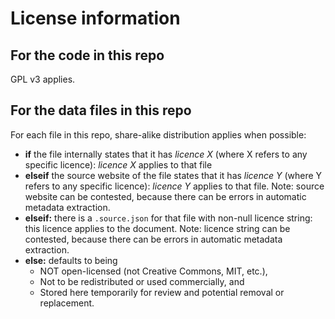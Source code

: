 # License information

## For the code in this repo

GPL v3 applies.

## For the data files in this repo

For each file in this repo, share-alike distribution applies when possible:
- __if__ the file internally states that it has *licence X* (where X refers to any specific licence): *licence X* applies to that file
- __elseif__ the source website of the file states that it has *licence Y* (where Y refers to any specific licence): *licence Y* applies to that file. Note: source website can be contested, because there can be errors in automatic metadata extraction.
- __elseif:__ there is a `.source.json` for that file with non-null licence string: this licence applies to the document. Note: licence string can be contested, because there can be errors in automatic metadata extraction.
- __else:__ defaults to being
    - NOT open-licensed (not Creative Commons, MIT, etc.),
    - Not to be redistributed or used commercially, and
    - Stored here temporarily for review and potential removal or replacement.